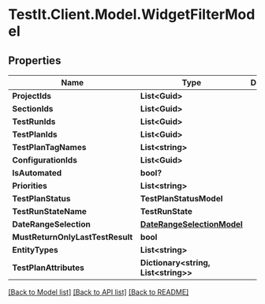 # TestIt.Client.Model.WidgetFilterModel

## Properties

Name | Type | Description | Notes
------------ | ------------- | ------------- | -------------
**ProjectIds** | **List&lt;Guid&gt;** |  | [optional] 
**SectionIds** | **List&lt;Guid&gt;** |  | [optional] 
**TestRunIds** | **List&lt;Guid&gt;** |  | [optional] 
**TestPlanIds** | **List&lt;Guid&gt;** |  | [optional] 
**TestPlanTagNames** | **List&lt;string&gt;** |  | [optional] 
**ConfigurationIds** | **List&lt;Guid&gt;** |  | [optional] 
**IsAutomated** | **bool?** |  | [optional] 
**Priorities** | **List&lt;string&gt;** |  | [optional] 
**TestPlanStatus** | **TestPlanStatusModel** |  | [optional] 
**TestRunStateName** | **TestRunState** |  | [optional] 
**DateRangeSelection** | [**DateRangeSelectionModel**](DateRangeSelectionModel.md) |  | [optional] 
**MustReturnOnlyLastTestResult** | **bool** |  | [optional] 
**EntityTypes** | **List&lt;string&gt;** |  | [optional] 
**TestPlanAttributes** | **Dictionary&lt;string, List&lt;string&gt;&gt;** |  | [optional] 

[[Back to Model list]](../README.md#documentation-for-models) [[Back to API list]](../README.md#documentation-for-api-endpoints) [[Back to README]](../README.md)

